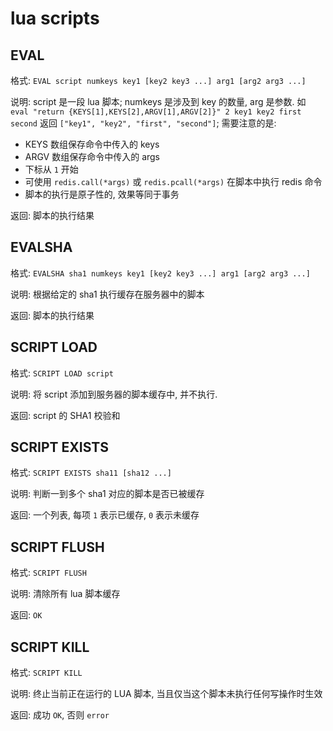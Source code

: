 # lua scripts


## EVAL

格式: `EVAL script numkeys key1 [key2 key3 ...] arg1 [arg2 arg3 ...]`

说明: script 是一段 lua 脚本; numkeys 是涉及到 key 的数量, arg 是参数.
如 `eval "return {KEYS[1],KEYS[2],ARGV[1],ARGV[2]}" 2 key1 key2 first second`
返回 `["key1", "key2", "first", "second"]`; 需要注意的是:
- KEYS 数组保存命令中传入的 keys
- ARGV 数组保存命令中传入的 args
- 下标从 `1` 开始
- 可使用 `redis.call(*args)` 或 `redis.pcall(*args)` 在脚本中执行 redis 命令
- 脚本的执行是原子性的, 效果等同于事务

返回: 脚本的执行结果


## EVALSHA

格式: `EVALSHA sha1 numkeys key1 [key2 key3 ...] arg1 [arg2 arg3 ...]`

说明: 根据给定的 sha1 执行缓存在服务器中的脚本

返回: 脚本的执行结果


## SCRIPT LOAD

格式: `SCRIPT LOAD script`

说明: 将 script 添加到服务器的脚本缓存中, 并不执行.

返回: script 的 SHA1 校验和


## SCRIPT EXISTS

格式: `SCRIPT EXISTS sha11 [sha12 ...]`

说明: 判断一到多个 sha1 对应的脚本是否已被缓存

返回: 一个列表, 每项 `1` 表示已缓存, `0` 表示未缓存


## SCRIPT FLUSH

格式: `SCRIPT FLUSH`

说明: 清除所有 lua 脚本缓存

返回: `OK`


## SCRIPT KILL

格式: `SCRIPT KILL`

说明: 终止当前正在运行的 LUA 脚本, 当且仅当这个脚本未执行任何写操作时生效

返回: 成功 `OK`, 否则 `error`


